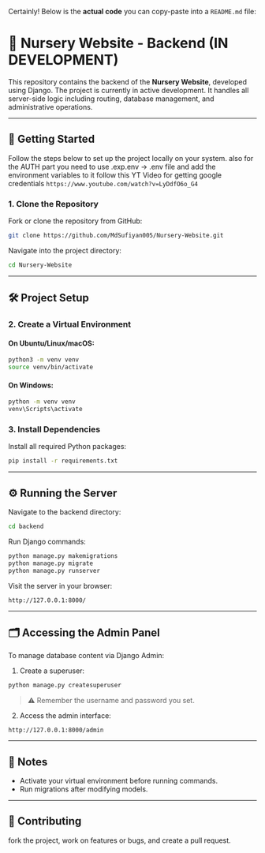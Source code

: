 Certainly! Below is the **actual code** you can copy-paste into a `README.md` file:


# 🌱 Nursery Website - Backend (IN DEVELOPMENT)

This repository contains the backend of the **Nursery Website**, developed using Django. The project is currently in active development. It handles all server-side logic including routing, database management, and administrative operations.

---

## 🚀 Getting Started

Follow the steps below to set up the project locally on your system.
also for the AUTH part you need to use .exp.env -> .env file and add the environment variables to it
follow this YT Video for getting google credentials ``` https://www.youtube.com/watch?v=LyDdfO6o_G4  ```

### 1. Clone the Repository

Fork or clone the repository from GitHub:

```bash
git clone https://github.com/MdSufiyan005/Nursery-Website.git
````

Navigate into the project directory:

```bash
cd Nursery-Website
```

---

## 🛠️ Project Setup

### 2. Create a Virtual Environment

#### On Ubuntu/Linux/macOS:

```bash
python3 -m venv venv
source venv/bin/activate
```

#### On Windows:

```bash
python -m venv venv
venv\Scripts\activate
```

### 3. Install Dependencies

Install all required Python packages:

```bash
pip install -r requirements.txt
```

---

## ⚙️ Running the Server

Navigate to the backend directory:

```bash
cd backend
```

Run Django commands:

```bash
python manage.py makemigrations
python manage.py migrate
python manage.py runserver
```

Visit the server in your browser:

```
http://127.0.0.1:8000/
```

---

## 🗂️ Accessing the Admin Panel

To manage database content via Django Admin:

1. Create a superuser:

```bash
python manage.py createsuperuser
```

> ⚠️ Remember the username and password you set.

2. Access the admin interface:

```
http://127.0.0.1:8000/admin
```

---

## 📌 Notes

* Activate your virtual environment before running commands.
* Run migrations after modifying models.

---

## 🤝 Contributing

fork the project, work on features or bugs, and create a pull request.

